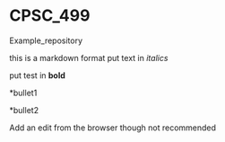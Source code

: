 # CPSC_499
Example_repository

this is a markdown format
put text in *italics*

put test in **bold**

*bullet1

*bullet2

Add an edit from the browser though not recommended
